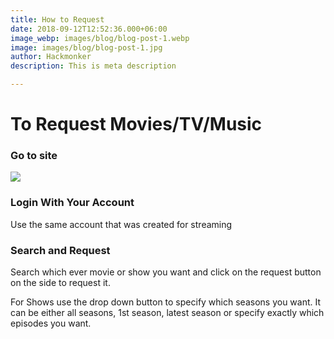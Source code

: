 ```yaml
---
title: How to Request
date: 2018-09-12T12:52:36.000+06:00
image_webp: images/blog/blog-post-1.webp
image: images/blog/blog-post-1.jpg
author: Hackmonker
description: This is meta description

---
```

# To Request Movies/TV/Music

### Go to site

![](https://i.imgur.com/wW4tlny.png)

### Login With Your Account

Use the same account that was created for streaming

### Search and Request

Search which ever movie or show you want and click on the request button on the side to request it.

For Shows use the drop down button to specify which seasons you want. It can be either all seasons, 1st season, latest season or specify exactly which episodes you want.